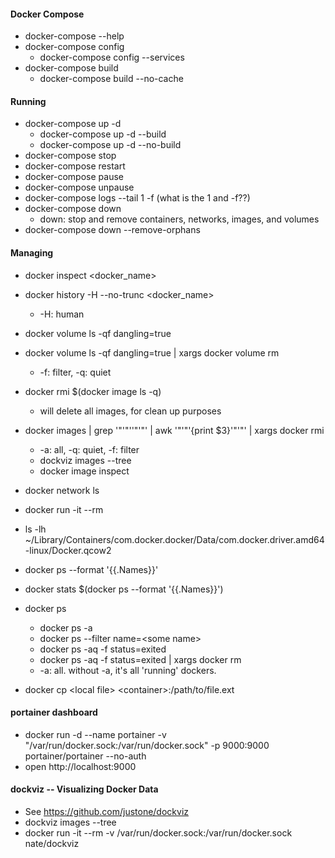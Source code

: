 #### Docker Compose
* docker-compose --help
* docker-compose config
  * docker-compose config  --services
* docker-compose build
  * docker-compose build --no-cache

#### Running
* docker-compose up -d
  * docker-compose up -d --build
  * docker-compose up -d --no-build
* docker-compose stop
* docker-compose restart
* docker-compose pause
* docker-compose unpause
* docker-compose logs --tail 1 -f  (what is the 1 and -f??)
* docker-compose down
  * down: stop and remove containers, networks, images, and volumes
* docker-compose down --remove-orphans

#### Managing
* docker inspect \<docker_name\>
* docker history -H --no-trunc \<docker_name\>
  * -H: human
* docker volume ls -qf dangling=true
* docker volume ls -qf dangling=true | xargs docker volume rm
  * -f: filter, -q: quiet
* docker rmi $(docker image ls -q)
  * will delete all images, for clean up purposes
* docker images | grep '"'"'<none>'"'"' | awk '"'"'{print $3}'"'"' | xargs docker rmi
  * -a: all, -q: quiet, -f: filter
  * dockviz images --tree
  * docker image inspect
* docker network ls

* docker run -it --rm
* ls -lh ~/Library/Containers/com.docker.docker/Data/com.docker.driver.amd64-linux/Docker.qcow2
* docker ps --format '{{.Names}}'
* docker stats $(docker ps --format '{{.Names}}')
* docker ps
  * docker ps -a
  * docker ps --filter name=\<some name\>
  * docker ps -aq -f status=exited
  * docker ps -aq -f status=exited | xargs docker rm
  * -a: all.  without -a, it's all 'running' dockers.
* docker cp \<local file\> \<container\>:/path/to/file.ext

#### portainer dashboard
* docker run -d --name portainer -v "/var/run/docker.sock:/var/run/docker.sock" -p 9000:9000 portainer/portainer --no-auth
* open http://localhost:9000

#### dockviz -- Visualizing Docker Data
* See https://github.com/justone/dockviz
* dockviz images --tree
* docker run -it --rm -v /var/run/docker.sock:/var/run/docker.sock nate/dockviz